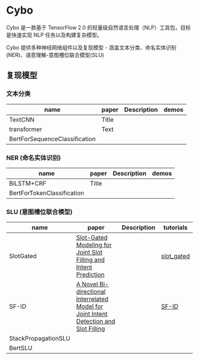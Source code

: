# Cybo

Cybo 是一款基于 TensorFlow 2.0 的轻量级自然语言处理（NLP）工具包，目标是快速实现 NLP 任务以及构建复杂模型。

Cybo 提供多种神经网络组件以及复现模型 - 涵盖文本分类、命名实体识别(NER)、语意理解-意图槽位联合模型(SLU)

## 复现模型

### 文本分类

| name                          | paper | Description | demos |
| ----------------------------- | ----- | ----------- | ----- |
| TextCNN                       | Title |             |       |
| transformer                   | Text  |             |       |
| BertForSequenceClassification |       |             |       |

### NER (命名实体识别)

| name                       | paper | Description | demos |
| -------------------------- | ----- | ----------- | ----- |
| BiLSTM+CRF                 | Title |             |       |
| BertForTokenClassification |       |             |       |

### SLU (意图槽位联合模型)

| name                | paper | Description | tutorials |
| ------------------- | ----- | ----------- | ----- |
| SlotGated           | [Slot-Gated Modeling for Joint Slot Filling and Intent Prediction](https://www.aclweb.org/anthology/N18-2118.pdf) |             | [slot_gated](https://github.com/bo-ke/cybo/tree/master/tutorials/slu/slot_gated)|
| SF-ID               |  [A Novel Bi-directional Interrelated Model for Joint Intent Detection and Slot Filling](https://arxiv.org/pdf/1907.00390v1.pdf)     |       | [SF-ID](https://github.com/bo-ke/cybo/tree/master/tutorials/slu/sf_id)      |
| StackPropagationSLU |       |             |       |
| BertSLU             |
